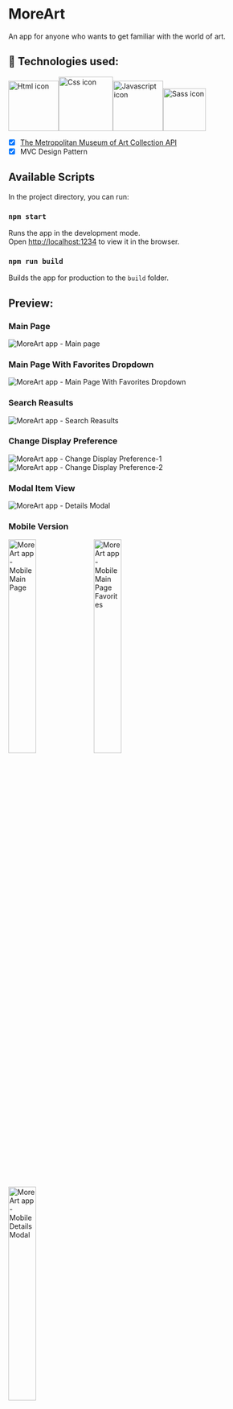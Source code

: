 # MoreArt

An app for anyone who wants to get familiar with the world of art.

## 🚀 Technologies used:
<img src="https://i.ibb.co/Sw7tMWz/htmlIcon.png" alt="Html icon" width="100" /><img src="https://i.ibb.co/hWxYX5x/cssIcon.png" alt="Css icon" width="108" /><img src="https://i.ibb.co/ws3Sq9X/jsIcon.png" alt="Javascript icon" width="100" /><img src="https://i.ibb.co/XCjffYH/sassIcon.png" alt="Sass icon" height="85" />

- [x] [The Metropolitan Museum of Art Collection API](https://metmuseum.github.io/)
- [x] MVC Design Pattern

## Available Scripts

In the project directory, you can run:

### `npm start`

Runs the app in the development mode.<br />
Open [http://localhost:1234](http://localhost:1234) to view it in the browser.

### `npm run build`

Builds the app for production to the `build` folder.<br />

## Preview:
### Main Page
<img src="https://i.ibb.co/wLHZD95/MainPage.jpg" alt="MoreArt app - Main page" />

### Main Page With Favorites Dropdown
<img src="https://i.ibb.co/QCC0rfN/Favorites.jpg" alt="MoreArt app - Main Page With Favorites Dropdown" />

### Search Reasults
<img src="https://i.ibb.co/njdnyv5/Search-Results.jpg" alt="MoreArt app - Search Reasults" />

### Change Display Preference
<img src="https://i.ibb.co/4R92VZ4/Open-Filter.jpg" alt="MoreArt app - Change Display Preference-1" />
<img src="https://i.ibb.co/Zmw5Vbj/Change-Filter.jpg" alt="MoreArt app - Change Display Preference-2" />

### Modal Item View
<img src="https://i.ibb.co/grH08XT/Details-Modal.jpg" alt="MoreArt app - Details Modal" />

### Mobile Version
<img src="https://i.ibb.co/TKhGyjh/Mobile-Main.jpg" alt="MoreArt app - Mobile Main Page" width="33%" /> <img src="https://i.ibb.co/4V7CM6Z/Mobile-Favorites.jpg" alt="MoreArt app - Mobile Main Page Favorites" width="33%" /> <img src="https://i.ibb.co/n0dB22m/Mobile-Modal.jpg" alt="MoreArt app - Mobile Details Modal" width="33%" />
